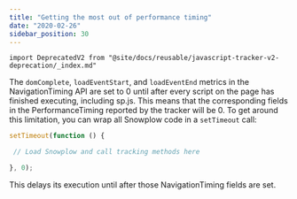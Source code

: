 ```yaml
---
title: "Getting the most out of performance timing"
date: "2020-02-26"
sidebar_position: 30
---
```


```mdx-code-block
import DeprecatedV2 from "@site/docs/reusable/javascript-tracker-v2-deprecation/_index.md"
```

<DeprecatedV2/>

The `domComplete`, `loadEventStart`, and `loadEventEnd` metrics in the NavigationTiming API are set to 0 until after every script on the page has finished executing, including sp.js. This means that the corresponding fields in the PerformanceTiming reported by the tracker will be 0. To get around this limitation, you can wrap all Snowplow code in a `setTimeout` call:

```javascript
setTimeout(function () {

 // Load Snowplow and call tracking methods here

}, 0);
```

This delays its execution until after those NavigationTiming fields are set.
